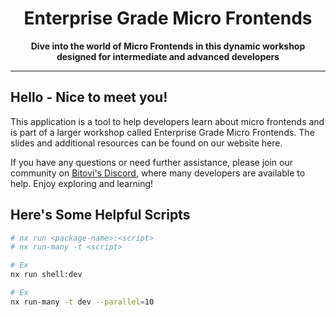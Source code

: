 <div align="center">
  <h1>Enterprise Grade Micro Frontends</h1>
  <strong>Dive into the world of Micro Frontends in this dynamic  workshop designed for intermediate and advanced developers</strong>
</div>

<hr />

## Hello - Nice to meet you!

This application is a tool to help developers learn about micro frontends and is part of a larger workshop called Enterprise Grade Micro Frontends. The slides and additional resources can be found on our website here.

If you have any questions or need further assistance, please join our community on [Bitovi's Discord](https://discord.gg/uNZFcEMw), where many developers are available to help. Enjoy exploring and learning!

## Here's Some Helpful Scripts

```sh
# nx run <package-name>:<script>
# nx run-many -t <script>

# Ex
nx run shell:dev

# Ex
nx run-many -t dev --parallel=10
```
